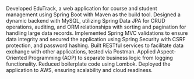 Developed EduTrack, a web application for course and student management using Spring Boot with Maven as the build tool. Designed a dynamic backend with MySQL, utilizing Spring Data JPA for CRUD operations, auditing, and ORM relationships with sorting and pagination for handling large data records. Implemented Spring MVC validations to ensure data integrity and secured the application using Spring Security with CSRF protection, and password hashing. Built RESTful services to facilitate data exchange with other applications, tested via Postman. Applied Aspect-Oriented Programming (AOP) to separate business logic from logging functionality. Reduced boilerplate code using Lombok. Deployed the application to AWS, ensuring scalability and cloud readiness.
